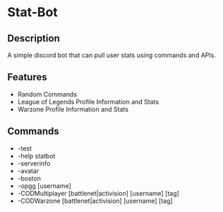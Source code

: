 # Stat-Bot

## Description

A simple discord bot that can pull user stats using commands and APIs.

## Features

* Random Commands
* League of Legends Profile Information and Stats
* Warzone Profile Information and Stats

## Commands

* -test
* -help statbot
* -serverinfo
* -avatar
* -boston
* -opgg [username]
* -CODMultiplayer [battlenet|activision] [username] [tag]
* -CODWarzone [battlenet|activision] [username] [tag]
